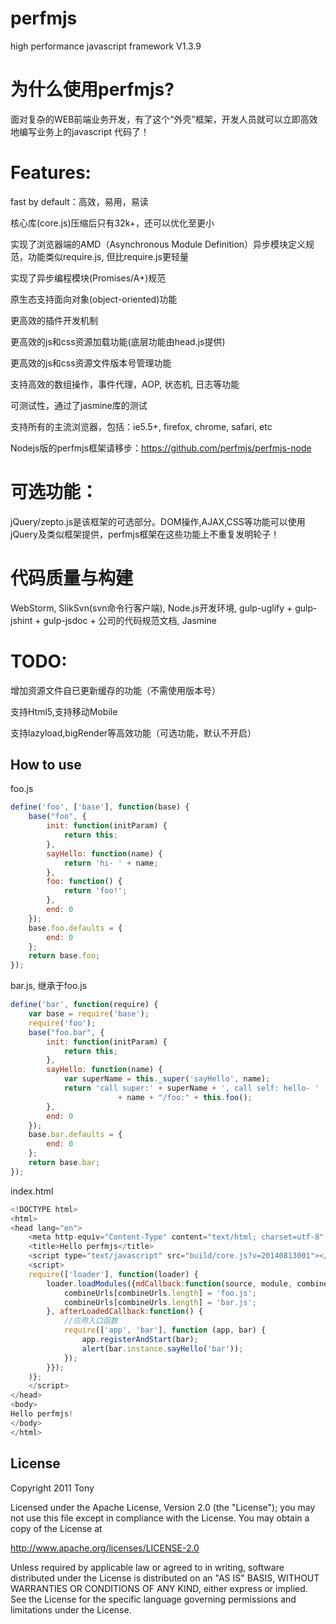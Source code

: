 perfmjs
=======
high performance javascript framework  V1.3.9

为什么使用perfmjs?　
=======
面对复杂的WEB前端业务开发，有了这个“外壳”框架，开发人员就可以立即高效地编写业务上的javascript 代码了！

Features:
=======
fast by default：高效，易用，易读

核心库(core.js)压缩后只有32k+，还可以优化至更小

实现了浏览器端的AMD（Asynchronous Module Definition）异步模块定义规范，功能类似require.js, 但比require.js更轻量

实现了异步编程模块(Promises/A+)规范

原生态支持面向对象(object-oriented)功能

更高效的插件开发机制

更高效的js和css资源加载功能(底层功能由head.js提供)

更高效的js和css资源文件版本号管理功能

支持高效的数组操作，事件代理，AOP, 状态机, 日志等功能

可测试性，通过了jasmine库的测试

支持所有的主流浏览器，包括：ie5.5+, firefox, chrome, safari, etc

Nodejs版的perfmjs框架请移步：https://github.com/perfmjs/perfmjs-node

可选功能：
=======
jQuery/zepto.js是该框架的可选部分。DOM操作,AJAX,CSS等功能可以使用jQuery及类似框架提供，perfmjs框架在这些功能上不重复发明轮子！


代码质量与构建
=======
WebStorm, SlikSvn(svn命令行客户端), Node.js开发环境, gulp-uglify + gulp-jshint + gulp-jsdoc + 公司的代码规范文档, Jasmine


TODO:
=======
增加资源文件自已更新缓存的功能（不需使用版本号）

支持Html5,支持移动Mobile

支持lazyload,bigRender等高效功能（可选功能，默认不开启）


How to use
-------
foo.js
```js
define('foo', ['base'], function(base) {
    base("foo", {
        init: function(initParam) {
            return this;
        },
        sayHello: function(name) {
            return 'hi- ' + name;
        },
        foo: function() {
            return 'foo!';
        },
        end: 0
    });
    base.foo.defaults = {
        end: 0
    };
    return base.foo;
});
```

bar.js, 继承于foo.js
```js
define('bar', function(require) {
    var base = require('base');
    require('foo');
    base("foo.bar", {
        init: function(initParam) {
            return this;
        },
        sayHello: function(name) {
            var superName = this._super('sayHello', name);
            return 'call super:' + superName + ', call self: hello- '
                        + name + "/foo:" + this.foo();
        },
        end: 0
    });
    base.bar.defaults = {
        end: 0
    };
    return base.bar;
});
```

index.html
```js
<!DOCTYPE html>
<html>
<head lang="en">
    <meta http-equiv="Content-Type" content="text/html; charset=utf-8" />
    <title>Hello perfmjs</title>
    <script type="text/javascript" src="build/core.js?v=20140813001"></script>
    <script>
    require(['loader'], function(loader) {
        loader.loadModules({mdCallback:function(source, module, combineUrls) {
            combineUrls[combineUrls.length] = 'foo.js';
            combineUrls[combineUrls.length] = 'bar.js';
        }, afterLoadedCallback:function() {
            //应用入口函数
            require(['app', 'bar'], function (app, bar) {
                app.registerAndStart(bar);
                alert(bar.instance.sayHello('bar'));
            });
        }});
    )};
    </script>
</head>
<body>
Hello perfmjs!
</body>
</html>
```

License
-------

Copyright 2011 Tony

Licensed under the Apache License, Version 2.0 (the "License");
you may not use this file except in compliance with the License.
You may obtain a copy of the License at

   http://www.apache.org/licenses/LICENSE-2.0

Unless required by applicable law or agreed to in writing, software
distributed under the License is distributed on an "AS IS" BASIS,
WITHOUT WARRANTIES OR CONDITIONS OF ANY KIND, either express or implied.
See the License for the specific language governing permissions and
limitations under the License.